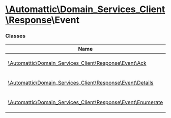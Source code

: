 # [\Automattic](../namespaces/automattic.md)[\Domain_Services_Client](../namespaces/automattic-domain-services-client.md)[\Response](../namespaces/automattic-domain-services-client-response.md)\Event

### Classes

| Name | Summary |
|------|---------|
| [\Automattic\Domain_Services_Client\Response\Event\Ack](../classes/Automattic-Domain-Services-Client-Response-Event-Ack.md) | Response of an `Event\Ack` command. |
| [\Automattic\Domain_Services_Client\Response\Event\Details](../classes/Automattic-Domain-Services-Client-Response-Event-Details.md) | Response of an `Event\Details` command. |
| [\Automattic\Domain_Services_Client\Response\Event\Enumerate](../classes/Automattic-Domain-Services-Client-Response-Event-Enumerate.md) | Response of an `Event\Enumerate` command |
